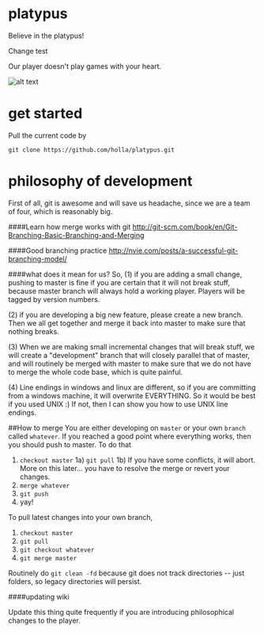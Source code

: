 platypus
========
Believe in the platypus!

Change test

Our player doesn't play games with your heart.

![alt text](https://encrypted-tbn1.gstatic.com/images?q=tbn:ANd9GcRp5phnGtV1Gky5aEBD5gDsHxMVALRIeEVVTBis7ufDkCW29hfY "I don't really!")

get started
===========

Pull the current code by 

`git clone https://github.com/holla/platypus.git`

philosophy of development
=========================

First of all, git is awesome and will save us headache, since we are a team of four, which is reasonably big.

####Learn how merge works with git
http://git-scm.com/book/en/Git-Branching-Basic-Branching-and-Merging

####Good branching practice
http://nvie.com/posts/a-successful-git-branching-model/

####what does it mean for us?
So, (1) if you are adding a small change, pushing to master is fine if you are certain that it will not break stuff, because master branch will always hold a working player. Players will be tagged by version numbers.

(2) if you are developing a big new feature, please create a new branch. Then we all get together and merge it back into master to make sure that nothing breaks.

(3) When we are making small incremental changes that will break stuff, we will create a "development" branch that will closely parallel that of master, and will routinely be merged with master to make sure that we do not have to merge the whole code base, which is quite painful.

(4) Line endings in windows and linux are different, so if you are committing from a windows machine, it will overwrite EVERYTHING. So it would be best if you used UNIX :) If not, then I can show you how to use UNIX line endings.

##How to merge
You are either developing on `master` or your own `branch` called `whatever`. If you reached a good point where everything works, then 
you should push to master. To do that

1) `checkout master`
1a) `git pull`
1b) If you have some conflicts, it will abort. More on this later... you have to resolve the merge or revert your changes.
2) `merge whatever`
3) `git push`
4)  yay!

To pull latest changes into your own branch,
1) `checkout master`
2) `git pull`
3) `git checkout whatever`
4) `git merge master`

Routinely do `git clean -fd` because git does not track directories -- just folders, so legacy directories will persist.

####updating wiki

Update this thing quite frequently if you are introducing philosophical changes to the player.



